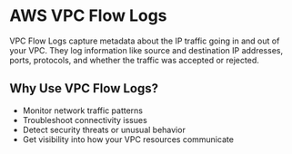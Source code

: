 # AWS VPC Flow Logs

VPC Flow Logs capture metadata about the IP traffic going in and out of your VPC. They log information like source and destination IP addresses, ports, protocols, and whether the traffic was accepted or rejected.

## Why Use VPC Flow Logs?

- Monitor network traffic patterns  
- Troubleshoot connectivity issues  
- Detect security threats or unusual behavior  
- Get visibility into how your VPC resources communicate  

